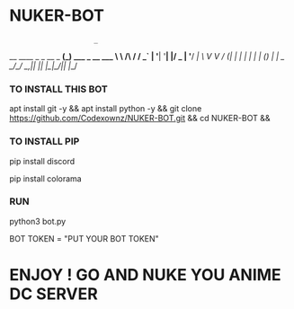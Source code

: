 # NUKER-BOT
                         _
__      ____ _ _ __ _ __(_) ___  _ __ ___
\ \ /\ / / _` | '__| '__| |/ _ \| '__/ __|
 \ V  V / (_| | |  | |  | | (_) | |  \__ \
  \_/\_/ \__,_|_|  |_|  |_|\___/|_|  |___/

  ### TO INSTALL THIS BOT 
apt install git -y &&
apt install python -y &&
git clone https://github.com/Codexownz/NUKER-BOT.git &&
cd NUKER-BOT &&

### TO INSTALL PIP 
pip install discord

pip install colorama

### RUN 
python3 bot.py

BOT TOKEN = "PUT YOUR BOT TOKEN"

# ENJOY ! GO AND NUKE YOU ANIME DC SERVER 
